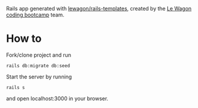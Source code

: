 Rails app generated with [lewagon/rails-templates](https://github.com/lewagon/rails-templates), created by the [Le Wagon coding bootcamp](https://www.lewagon.com) team.

# How to

Fork/clone project and run 

```rails db:migrate db:seed```

Start the server by running 

```rails s```

and open localhost:3000 in your browser.
